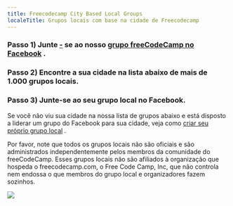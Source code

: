 ```yaml
---
title: Freecodecamp City Based Local Groups
localeTitle: Grupos locais com base na cidade de Freecodecamp
---
```

### Passo 1) Junte [\-](https://www.facebook.com/groups/freeCodeCampEarth/) se ao nosso [grupo freeCodeCamp no Facebook](https://www.facebook.com/groups/freeCodeCampEarth/) .

### Passo 2) Encontre a sua cidade na lista abaixo de mais de 1.000 grupos locais.

### Passo 3) Junte-se ao seu grupo local no Facebook.

Se você não viu sua cidade na nossa lista de grupos abaixo e está disposto a liderar um grupo do Facebook para sua cidade, veja como [criar seu próprio grupo local](http://forum.freecodecamp.com/t/how-to-create-a-local-group-for-your-city/19532) .

Por favor, note que todos os grupos locais não são oficiais e são administrados independentemente pelos membros da comunidade do freeCodeCamp. Esses grupos locais não são afiliados à organização que hospeda o freecodecamp.com, o Free Code Camp, Inc, que não controla nem endossa o que membros do grupo local e organizadores fazem sozinhos.

![](//discourse-user-assets.s3.amazonaws.com/original/3X/0/a/0aff361f8a6995c5d5c24e05f34e16347bd738e4.png)